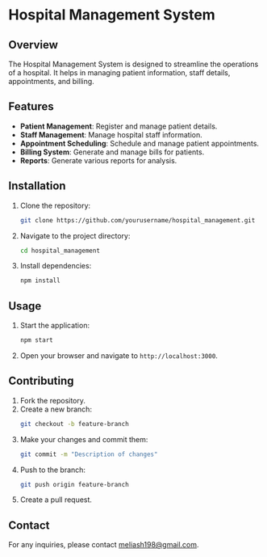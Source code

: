 # Hospital Management System

## Overview
The Hospital Management System is designed to streamline the operations of a hospital. It helps in managing patient information, staff details, appointments, and billing.
 
## Features
- **Patient Management**: Register and manage patient details.
- **Staff Management**: Manage hospital staff information.
- **Appointment Scheduling**: Schedule and manage patient appointments.
- **Billing System**: Generate and manage bills for patients.
- **Reports**: Generate various reports for analysis.

## Installation
1. Clone the repository:
    ```bash
    git clone https://github.com/yourusername/hospital_management.git
    ```
2. Navigate to the project directory:
    ```bash
    cd hospital_management
    ```
3. Install dependencies:
    ```bash
    npm install
    ```

## Usage
1. Start the application:
    ```bash
    npm start
    ```
2. Open your browser and navigate to `http://localhost:3000`.

## Contributing
1. Fork the repository.
2. Create a new branch:
    ```bash
    git checkout -b feature-branch
    ```
3. Make your changes and commit them:
    ```bash
    git commit -m "Description of changes"
    ```
4. Push to the branch:
    ```bash
    git push origin feature-branch
    ```
5. Create a pull request.


## Contact
For any inquiries, please contact [meliash198@gmail.com](mailto:meliash198@gmail.com).
